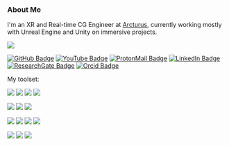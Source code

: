 <!-- ### Hi there 👋 ![visitors](https://visitor-badge.glitch.me/badge?page_id=FilipePires98) -->
### About Me
I'm an XR and Real-time CG Engineer at [Arcturus](https://arcturus.studio/), currently working mostly with Unreal Engine and Unity on immersive projects.

![](https://media.licdn.com/dms/image/C4D16AQE9q_H5ZQkyvA/profile-displaybackgroundimage-shrink_200_800/0/1663610522704?e=2147483647&v=beta&t=mXYXd3sCoTS92Q2Ga0dqkHRpucaPMjSde9uocezYB-I)

[![GitHub Badge](https://img.shields.io/badge/-GitHub-c14438?style=plastic-square&logo=github&logoColor=white&color=181717)](https://github.com/FilipePires98)
[![YouTube Badge](https://img.shields.io/badge/-YouTube-c14438?style=plastic-square&logo=youtube&logoColor=white&color=B31217)](https://www.youtube.com/channel/UC9cXLrf_Jf7mpI11ESGteuQ)
[![ProtonMail Badge](https://img.shields.io/badge/-ProtonMail-c14438?style=plastic-square&logo=Protonmail&logoColor=white&link=mailto:fsnap@protonmail.com&color=263163)](mailto:nzioulis@gmail.com)
[![LinkedIn Badge](https://img.shields.io/badge/-LinkedIn-c14438?style=plastic-square&logo=linkedin&logoColor=white&color=0077B5)](https://www.linkedin.com/in/filipepires98/)
[![ResearchGate Badge](https://img.shields.io/badge/-ResearchGate-c14438?style=plastic-square&logo=researchgate&logoColor=white&color=00CCBB)](https://www.researchgate.net/profile/Filipe-Pires)
[![Orcid Badge](https://img.shields.io/badge/-Orcid-c14438?style=plastic-square&logo=orcid&logoColor=white&color=A6CE39)](https://orcid.org/0000-0003-2919-557X)
<!-- Icons available here: https://simpleicons.org/ -->

<!-- ![Github Stats](https://github-readme-stats.vercel.app/api?username=FilipePires98&count_private=true&show_icons=true&theme=prussian) --> 
<!-- [![Top Langs](https://github-readme-stats.vercel.app/api/top-langs/?username=FilipePires98&theme=prussian&langs_count=2)](https://github.com/FilipePires98) -->

My toolset:

![](https://img.shields.io/badge/Code-C++-informational?style=flat&logo=cplusplus&logoColor=white&color=172f45)
![](https://img.shields.io/badge/Code-C%20Sharp-informational?style=flat&logo=c-sharp&logoColor=white&color=172f45)
![](https://img.shields.io/badge/Code-Javascript-informational?style=flat&logo=javascript&logoColor=white&color=172f45)
![](https://img.shields.io/badge/Code-Python-informational?style=flat&logo=python&logoColor=white&color=172f45)

![](https://img.shields.io/badge/Editor-VS%20Code-informational?style=flat&logo=visual-studio-code&logoColor=white&color=172f45)
![](https://img.shields.io/badge/Editor-Unreal%20Engine-informational?style=flat&logo=unreal-engine&logoColor=white&color=172f45)
![](https://img.shields.io/badge/Editor-Unity3D-informational?style=flat&logo=unity&logoColor=white&color=172f45)

![](https://img.shields.io/badge/VFX-Photoshop-informational?style=flat&logo=adobe&logoColor=white&color=172f45)
![](https://img.shields.io/badge/VFX-AfterEffects-informational?style=flat&logo=adobe&logoColor=white&color=172f45)
![](https://img.shields.io/badge/VFX-Houdini-informational?style=flat&logo=houdini&logoColor=white&color=172f45)
![](https://img.shields.io/badge/VFX-Blender-informational?style=flat&logo=blender&logoColor=white&color=172f45)
<!-- ![](https://img.shields.io/badge/VFX-TouchDesigner-informational?style=flat&logo=cloudsmith&logoColor=white&color=172f45) -->

![](https://img.shields.io/badge/Camera-GoPro-informational?style=flat&logo=piwigo&logoColor=white&color=172f45)
![](https://img.shields.io/badge/Camera-Pentax-informational?style=flat&logo=pixabay&logoColor=white&color=172f45)
![](https://img.shields.io/badge/Camera-Canon-informational?style=flat&logo=pixabay&logoColor=white&color=172f45)

<!--
![](https://img.shields.io/badge/OS-Windows-informational?style=flat&logo=windows&logoColor=white&color=172f45)
![](https://img.shields.io/badge/OS-Ubuntu-informational?style=flat&logo=ubuntu&logoColor=white&color=172f45)
-->

<!--
### Some projects I've been working on:
[![ReadMe Card](https://github-readme-stats.vercel.app/api/pin/?username=FilipePires98&repo=BusinessCard&title_color=ffffff&text_color=c9cacc&icon_color=2bbc8a&bg_color=1d1f21)](https://github.com/FilipePires98/BusinessCard)
-->






